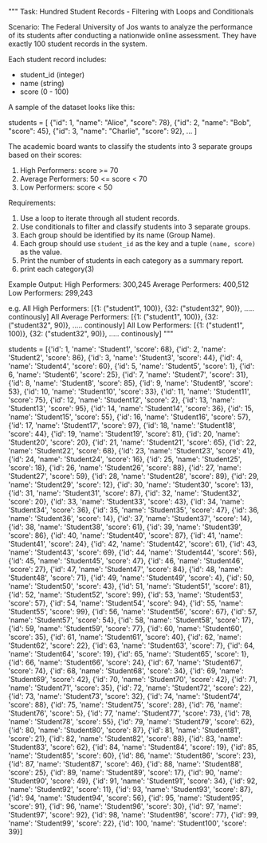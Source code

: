 """
Task: Hundred Student Records - Filtering with Loops and Conditionals

Scenario:
The Federal University of Jos wants to analyze the performance of its students 
after conducting a nationwide online assessment. 
They have exactly 100 student records in the system.

Each student record includes:
- student_id (integer)
- name (string)
- score (0 - 100)

A sample of the dataset looks like this:

students = [
    {"id": 1, "name": "Alice", "score": 78},
    {"id": 2, "name": "Bob", "score": 45},
    {"id": 3, "name": "Charlie", "score": 92},
    ...
]

The academic board wants to classify the students into 3 separate groups 
based on their scores:

1. High Performers: score >= 70
2. Average Performers: 50 <= score < 70
3. Low Performers: score < 50

Requirements:
1. Use a loop to iterate through all student records.
2. Use conditionals to filter and classify students into 3 separate groups.
3. Each group should be identified by its name (Group Name).
4. Each group should use `student_id` as the key and a tuple `(name, score)` as the value.
5. Print the number of students in each category as a summary report.
6. print each category(3)

Example Output:
High Performers: 300,245
Average Performers: 400,512
Low Performers: 299,243


e.g. 
All High Performers: [{1: ("student1", 100)}, {32: ("student32", 90)}, ..... continously]
All Average Performers: [{1: ("student1", 100)}, {32: ("student32", 90)}, ..... continously]
All Low Performers: [{1: ("student1", 100)}, {32: ("student32", 90)}, ..... continously]
"""

students = [{'id': 1, 'name': 'Student1', 'score': 68}, {'id': 2, 'name': 'Student2', 'score': 86}, {'id': 3, 'name': 'Student3', 'score': 44}, {'id': 4, 'name': 'Student4', 'score': 60}, {'id': 5, 'name': 'Student5', 'score': 1}, {'id': 6, 'name': 'Student6', 'score': 25}, {'id': 7, 'name': 'Student7', 'score': 31}, {'id': 8, 'name': 'Student8', 'score': 85}, {'id': 9, 'name': 'Student9', 'score': 53}, {'id': 10, 'name': 'Student10', 'score': 33}, {'id': 11, 'name': 'Student11', 'score': 75}, {'id': 12, 'name': 'Student12', 'score': 2}, {'id': 13, 'name': 'Student13', 'score': 95}, {'id': 14, 'name': 'Student14', 'score': 36}, {'id': 15, 'name': 'Student15', 'score': 55}, {'id': 16, 'name': 'Student16', 'score': 57}, {'id': 17, 'name': 'Student17', 'score': 97}, {'id': 18, 'name': 'Student18', 'score': 44}, {'id': 19, 'name': 'Student19', 'score': 81}, {'id': 20, 'name': 'Student20', 'score': 20}, {'id': 21, 'name': 'Student21', 'score': 65}, {'id': 22, 'name': 'Student22', 'score': 68}, {'id': 23, 'name': 'Student23', 'score': 41}, {'id': 24, 'name': 'Student24', 'score': 16}, {'id': 25, 'name': 'Student25', 'score': 18}, {'id': 26, 'name': 'Student26', 'score': 88}, {'id': 27, 'name': 'Student27', 'score': 59}, {'id': 28, 'name': 'Student28', 'score': 89}, {'id': 29, 'name': 'Student29', 'score': 12}, {'id': 30, 'name': 'Student30', 'score': 13}, {'id': 31, 'name': 'Student31', 'score': 87}, {'id': 32, 'name': 'Student32', 'score': 20}, {'id': 33, 'name': 'Student33', 'score': 43}, {'id': 34, 'name': 'Student34', 'score': 36}, {'id': 35, 'name': 'Student35', 'score': 47}, {'id': 36, 'name': 'Student36', 'score': 14}, {'id': 37, 'name': 'Student37', 'score': 14}, {'id': 38, 'name': 'Student38', 'score': 61}, {'id': 39, 'name': 'Student39', 'score': 86}, {'id': 40, 'name': 'Student40', 'score': 87}, {'id': 41, 'name': 'Student41', 'score': 24}, {'id': 42, 'name': 'Student42', 'score': 61}, {'id': 43, 'name': 'Student43', 'score': 69}, {'id': 44, 'name': 'Student44', 'score': 56}, {'id': 45, 'name': 'Student45', 'score': 47}, {'id': 46, 'name': 'Student46', 'score': 27}, {'id': 47, 'name': 'Student47', 'score': 84}, {'id': 48, 'name': 'Student48', 'score': 71}, {'id': 49, 'name': 'Student49', 'score': 4}, {'id': 50, 'name': 'Student50', 'score': 43}, {'id': 51, 'name': 'Student51', 'score': 81}, {'id': 52, 'name': 'Student52', 'score': 99}, {'id': 53, 'name': 'Student53', 'score': 57}, {'id': 54, 'name': 'Student54', 'score': 94}, {'id': 55, 'name': 'Student55', 'score': 99}, {'id': 56, 'name': 'Student56', 'score': 67}, {'id': 57, 'name': 'Student57', 'score': 54}, {'id': 58, 'name': 'Student58', 'score': 17}, {'id': 59, 'name': 'Student59', 'score': 77}, {'id': 60, 'name': 'Student60', 'score': 35}, {'id': 61, 'name': 'Student61', 'score': 40}, {'id': 62, 'name': 'Student62', 'score': 22}, {'id': 63, 'name': 'Student63', 'score': 7}, {'id': 64, 'name': 'Student64', 'score': 19}, {'id': 65, 'name': 'Student65', 'score': 1}, {'id': 66, 'name': 'Student66', 'score': 24}, {'id': 67, 'name': 'Student67', 'score': 74}, {'id': 68, 'name': 'Student68', 'score': 34}, {'id': 69, 'name': 'Student69', 'score': 42}, {'id': 70, 'name': 'Student70', 'score': 42}, {'id': 71, 'name': 'Student71', 'score': 35}, {'id': 72, 'name': 'Student72', 'score': 22}, {'id': 73, 'name': 'Student73', 'score': 32}, {'id': 74, 'name': 'Student74', 'score': 88}, {'id': 75, 'name': 'Student75', 'score': 28}, {'id': 76, 'name': 'Student76', 'score': 5}, {'id': 77, 'name': 'Student77', 'score': 73}, {'id': 78, 'name': 'Student78', 'score': 55}, {'id': 79, 'name': 'Student79', 'score': 62}, {'id': 80, 'name': 'Student80', 'score': 87}, {'id': 81, 'name': 'Student81', 'score': 21}, {'id': 82, 'name': 'Student82', 'score': 88}, {'id': 83, 'name': 'Student83', 'score': 62}, {'id': 84, 'name': 'Student84', 'score': 19}, {'id': 85, 'name': 'Student85', 'score': 60}, {'id': 86, 'name': 'Student86', 'score': 23}, {'id': 87, 'name': 'Student87', 'score': 46}, {'id': 88, 'name': 'Student88', 'score': 25}, {'id': 89, 'name': 'Student89', 'score': 17}, {'id': 90, 'name': 'Student90', 'score': 49}, {'id': 91, 'name': 'Student91', 'score': 34}, {'id': 92, 'name': 'Student92', 'score': 11}, {'id': 93, 'name': 'Student93', 'score': 87}, {'id': 94, 'name': 'Student94', 'score': 56}, {'id': 95, 'name': 'Student95', 'score': 91}, {'id': 96, 'name': 'Student96', 'score': 30}, {'id': 97, 'name': 'Student97', 'score': 92}, {'id': 98, 'name': 'Student98', 'score': 77}, {'id': 99, 'name': 'Student99', 'score': 22}, {'id': 100, 'name': 'Student100', 'score': 39}]
